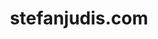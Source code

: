 ---
title: 'stefanjudis.com'
url: 'https://www.andy-bell.design'
tags: ['web developer', 'writer', 'speaker']
updatesFeed: 'https://www.stefanjudis.com/rss.xml'
nsfw: false
rss: true
---